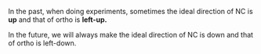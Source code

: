 In the past, when doing experiments, sometimes the ideal direction of NC is **up** and that of ortho is **left-up.**

In the future, we will always make the ideal direction of NC is down and that of ortho is left-down.
